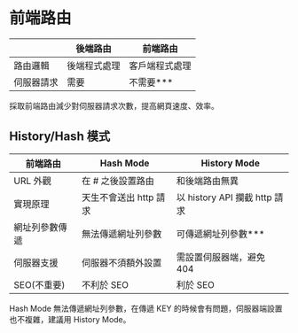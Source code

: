 <!-- ---
layout: page
--- -->

# 前端路由

|            | 後端路由     | 前端路由       |
| ---------- | ------------ | -------------- |
| 路由邏輯   | 後端程式處理 | 客戶端程式處理 |
| 伺服器請求 | 需要         | 不需要\*\*\*   |

採取前端路由減少對伺服器請求次數，提高網頁速度、效率。

## History/Hash 模式

| 前端路由       | Hash Mode              | History Mode                  |
| -------------- | ---------------------- | ----------------------------- |
| URL 外觀       | 在 # 之後設置路由      | 和後端路由無異                |
| 實現原理       | 天生不會送出 http 請求 | 以 history API 攔截 http 請求 |
| 網址列參數傳遞 | 無法傳遞網址列參數     | 可傳遞網址列參數\*\*\*        |
| 伺服器支援     | 伺服器不須額外設置     | 需設置伺服器端，避免 404      |
| SEO(不重要)    | 不利於 SEO             | 利於 SEO                      |

Hash Mode 無法傳遞網址列參數，在傳遞 KEY 的時候會有問題，伺服器端設置也不複雜，建議用 History Mode。
